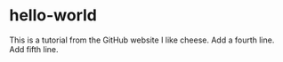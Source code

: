 # hello-world
This is a tutorial from the GitHub website
I like cheese.
Add a fourth line.
Add fifth line.
